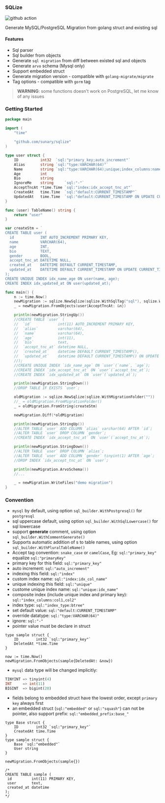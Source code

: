 ### SQLize

![github action](https://github.com/sunary/sqlize/actions/workflows/go.yml/badge.svg)

Generate MySQL/PostgreSQL Migration from golang struct and existing sql

#### Features

+ Sql parser
+ Sql builder from objects
+ Generate `sql migration` from diff between existed sql and objects
+ Generate `arvo` schema (Mysql only)
+ Support embedded struct
+ Generate migration version - compatible with `golang-migrate/migrate`
+ Tag options - compatible with `gorm` tag

> **WARNING**: some functions doesn't work on PostgreSQL, let me know of any issues

### Getting Started

```go
package main

import (
	"time"
	
	"github.com/sunary/sqlize"
)

type user struct {
	ID          int32  `sql:"primary_key;auto_increment"`
	Alias       string `sql:"type:VARCHAR(64)"`
	Name        string `sql:"type:VARCHAR(64);unique;index_columns:name,age"`
	Age         int
	Bio         string
	IgnoreMe    string     `sql:"-"`
	AcceptTncAt *time.Time `sql:"index:idx_accept_tnc_at"`
	CreatedAt   time.Time  `sql:"default:CURRENT_TIMESTAMP"`
	UpdatedAt   time.Time  `sql:"default:CURRENT_TIMESTAMP ON UPDATE CURRENT_TIMESTAMP;index:idx_updated_at"`
}

func (user) TableName() string {
	return "user"
}

var createStm = `
CREATE TABLE user (
  id            INT AUTO_INCREMENT PRIMARY KEY,
  name          VARCHAR(64),
  age           INT,
  bio           TEXT,
  gender        BOOL,
  accept_tnc_at DATETIME NULL,
  created_at    DATETIME DEFAULT CURRENT_TIMESTAMP,
  updated_at    DATETIME DEFAULT CURRENT_TIMESTAMP ON UPDATE CURRENT_TIMESTAMP
);
CREATE UNIQUE INDEX idx_name_age ON user(name, age);
CREATE INDEX idx_updated_at ON user(updated_at);`

func main() {
	n := time.Now()
	newMigration := sqlize.NewSqlize(sqlize.WithSqlTag("sql"), sqlize.WithMigrationFolder(""))
	_ = newMigration.FromObjects(user{AcceptTncAt: &n})

	println(newMigration.StringUp())
	//CREATE TABLE `user` (
	//	`id`            int(11) AUTO_INCREMENT PRIMARY KEY,
	//	`alias`         varchar(64),
	//	`name`          varchar(64),
	//	`age`           int(11),
	//	`bio`           text,
	//	`accept_tnc_at` datetime NULL,
	//	`created_at`    datetime DEFAULT CURRENT_TIMESTAMP(),
	//	`updated_at`    datetime DEFAULT CURRENT_TIMESTAMP() ON UPDATE CURRENT_TIMESTAMP()
	//);
	//CREATE UNIQUE INDEX `idx_name_age` ON `user`(`name`, `age`);
	//CREATE INDEX `idx_accept_tnc_at` ON `user`(`accept_tnc_at`);
	//CREATE INDEX `idx_updated_at` ON `user`(`updated_at`);

	println(newMigration.StringDown())
	//DROP TABLE IF EXISTS `user`;

	oldMigration := sqlize.NewSqlize(sqlize.WithMigrationFolder(""))
	//_ = oldMigration.FromMigrationFolder()
	_ = oldMigration.FromString(createStm)

	newMigration.Diff(*oldMigration)

	println(newMigration.StringUp())
	//ALTER TABLE `user` ADD COLUMN `alias` varchar(64) AFTER `id`;
	//ALTER TABLE `user` DROP COLUMN `gender`;
	//CREATE INDEX `idx_accept_tnc_at` ON `user`(`accept_tnc_at`);

	println(newMigration.StringDown())
	//ALTER TABLE `user` DROP COLUMN `alias`;
	//ALTER TABLE `user` ADD COLUMN `gender` tinyint(1) AFTER `age`;
	//DROP INDEX `idx_accept_tnc_at` ON `user`;

	println(newMigration.ArvoSchema())
	//...

	_ = newMigration.WriteFiles("demo migration")
}
```

### Convention

* `mysql` by default, using option `sql_builder.WithPostgresql()` for `postgresql`
* sql uppercase default, using option `sql_builder.WithSqlLowercase()` for sql lowercase
* support **generate** comment, using option `sql_builder.WithCommentGenerate()`
* Supports automatic addition of s to table names, using option `sql_builder.WithPluralTableName()`
* Accept tag convention: `snake_case` or `camelCase`, Eg: `sql:"primary_key"` equalize `sql:"primaryKey"`
* primary key for this field: `sql:"primary_key"`
* auto increment: `sql:"auto_increment"`
* indexing this field: `sql:"index"`
* custom index name: `sql:"index:idx_col_name"`
* unique indexing this field: `sql:"unique"`
* custome unique index name: `sql:"unique:idx_name"`
* composite index (include unique index and primary key): `sql:"index_columns:col1,col2"`
* index type: `sql:"index_type:btree"`
* set default value: `sql:"default:CURRENT_TIMESTAMP"`
* override datatype: `sql:"type:VARCHAR(64)"`
* ignore: `sql:"-"`
* pointer value must be declare in struct

```golang
type sample struct {
	ID        int32 `sql:"primary_key"`
	DeletedAt *time.Time
}

now := time.Now()
newMigration.FromObjects(sample{DeletedAt: &now})
```

* `mysql` data type will be changed implicitly:

```sql
TINYINT => tinyint(4)
INT     => int(11)
BIGINT  => bigint(20)
```

* fields belong to embedded struct have the lowest order, except `primary key` always first
* an embedded struct (`sql:"embedded"` or `sql:"squash"`) can not be pointer, also support prefix: `sql:"embedded_prefix:base_"`

```golang
type Base struct {
	ID        int32 `sql:"primary_key"`
	CreatedAt time.Time
}
type sample struct {
	Base `sql:"embedded"`
	User string
}

newMigration.FromObjects(sample{})

/*
CREATE TABLE sample (
 id         int(11) PRIMARY KEY,
 user       text,
 created_at datetime
);
*/
```